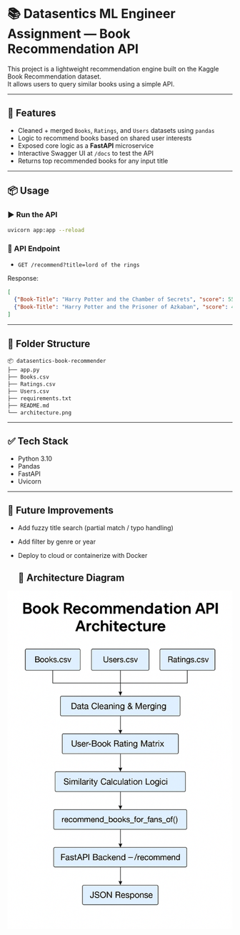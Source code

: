 # 📚 Datasentics ML Engineer Assignment — Book Recommendation API

This project is a lightweight recommendation engine built on the Kaggle Book Recommendation dataset.  
It allows users to query similar books using a simple API.

---

## 🚀 Features

- Cleaned + merged `Books`, `Ratings`, and `Users` datasets using `pandas`
- Logic to recommend books based on shared user interests
- Exposed core logic as a **FastAPI** microservice
- Interactive Swagger UI at `/docs` to test the API
- Returns top recommended books for any input title

---

## 📦 Usage

### ▶️ Run the API

```bash
uvicorn app:app --reload
```

### 🔗 API Endpoint

- `GET /recommend?title=lord of the rings`

Response:
```json
[
  {"Book-Title": "Harry Potter and the Chamber of Secrets", "score": 55},
  {"Book-Title": "Harry Potter and the Prisoner of Azkaban", "score": 49}
]
```

---

## 📁 Folder Structure

```
📦 datasentics-book-recommender
├── app.py
├── Books.csv
├── Ratings.csv
├── Users.csv
├── requirements.txt
├── README.md
└── architecture.png
```

---

## ✅ Tech Stack

- Python 3.10
- Pandas
- FastAPI
- Uvicorn

---

## 🔮 Future Improvements

- Add fuzzy title search (partial match / typo handling)
- Add filter by genre or year
- Deploy to cloud or containerize with Docker

  ## 🧱 Architecture Diagram
![Architecture Diagram](Book_Recommendation_Architecture.png)

